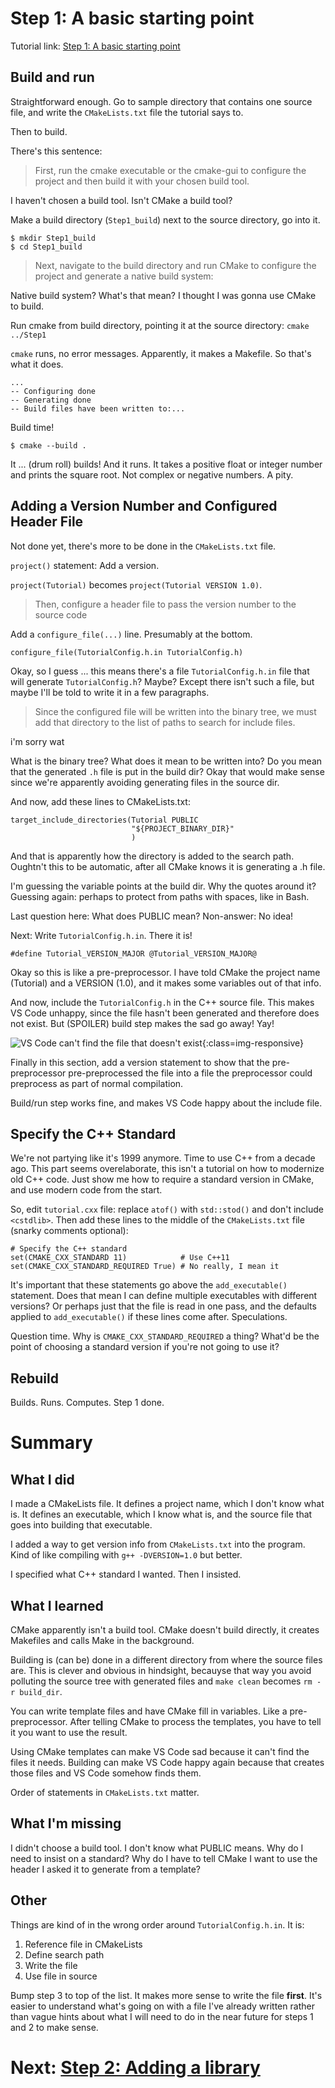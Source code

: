 # Step 1: A basic starting point
Tutorial link: [Step 1: A basic starting point](https://cmake.org/cmake/help/latest/guide/tutorial/A%20Basic%20Starting%20Point.html)

## Build and run

Straightforward enough. Go to sample directory that contains one source file, and write the `CMakeLists.txt` file the tutorial says to.

Then to build. 

There's this sentence:
> First, run the cmake executable or the cmake-gui to configure the project and then build it with your chosen build tool.

I haven't chosen a build tool. Isn't CMake a build tool? 

Make a build directory (`Step1_build`) next to the source directory, go into it. 

```
$ mkdir Step1_build
$ cd Step1_build
```

> Next, navigate to the build directory and run CMake to configure the project and generate a native build system:

Native build system? What's that mean? I thought I was gonna use CMake to build.

Run cmake from build directory, pointing it at the source directory: `cmake ../Step1`

`cmake` runs, no error messages. Apparently, it makes a Makefile. So that's what it does.

```
...
-- Configuring done
-- Generating done
-- Build files have been written to:...
 ```

Build time! 
```
$ cmake --build .
```
It ... (drum roll) builds! And it runs. It takes a positive float or integer number and prints the square root. Not complex or negative numbers. A pity.

## Adding a Version Number and Configured Header File

Not done yet, there's more to be done in the `CMakeLists.txt` file.

`project()` statement: Add a version.

`project(Tutorial)` becomes `project(Tutorial VERSION 1.0)`.

> Then, configure a header file to pass the version number to the source code

Add a `configure_file(...)` line. Presumably at the bottom.

```configure_file(TutorialConfig.h.in TutorialConfig.h)```

Okay, so I guess ... this means there's a file `TutorialConfig.h.in` file that will generate `TutorialConfig.h`? Maybe? Except there isn't such a file, but maybe I'll be told to write it in a few paragraphs.

> Since the configured file will be written into the binary tree, we must add that directory to the list of paths to search for include files.

i'm sorry wat

What is the binary tree? What does it mean to be written into? Do you mean that the generated `.h` file is put in the build dir? Okay that would make sense since we're apparently avoiding generating files in the source dir.

And now, add these lines to CMakeLists.txt:
```
target_include_directories(Tutorial PUBLIC
                           "${PROJECT_BINARY_DIR}"
                           )
```
And that is apparently how the directory is added to the search path. Oughtn't this to be automatic, after all CMake knows it is generating a .h file. 

I'm guessing the variable points at the build dir.
Why the quotes around it? Guessing again: perhaps to protect from paths with spaces, like in Bash.

Last question here: What does PUBLIC mean? Non-answer: No idea!

Next: Write `TutorialConfig.h.in`. There it is!
```
#define Tutorial_VERSION_MAJOR @Tutorial_VERSION_MAJOR@
```
Okay so this is like a pre-preprocessor. I have told CMake the project name (Tutorial) and a VERSION (1.0), and it makes some variables out of that info.

And now, include the `TutorialConfig.h` in the C++ source file. This makes <span title="Visual Studio Code: An extensible code editor not related to Visual Studio. Good editor, misleading name that probably helped it get popular.">VS Code</span> unhappy, since the file hasn't been generated and therefore does not exist. But (SPOILER) build step makes the sad go away! Yay!

![VS Code can't find the file that doesn't exist](illustrations/vscode-unhappy.png "VS Code shows sad squiggles under the filename in the statement '#include <TutorialConfig.h>'"){:class=img-responsive}

Finally in this section, add a version statement to show that the pre-preprocessor pre-preprocessed the file into a file the preprocessor could preprocess as part of normal compilation.

Build/run step works fine, and makes VS Code happy about the include file.

## Specify the C++ Standard
We're not partying like it's 1999 anymore. Time to use C++ from a decade ago. This part seems overelaborate, this isn't a tutorial on how to modernize old C++ code. Just show me how to require a standard version in CMake, and use modern code from the start.

So, edit `tutorial.cxx` file: replace `atof()` with `std::stod()` and don't include `<cstdlib>`. Then add these lines to the middle of the `CMakeLists.txt` file (snarky comments optional):
```
# Specify the C++ standard
set(CMAKE_CXX_STANDARD 11)            # Use C++11
set(CMAKE_CXX_STANDARD_REQUIRED True) # No really, I mean it
```

It's important that these statements go above the `add_executable()` statement. Does that mean I can define multiple executables with different versions? Or perhaps just that the file is read in one pass, and the defaults applied to `add_executable()` if these lines come after. Speculations.

Question time. 
Why is `CMAKE_CXX_STANDARD_REQUIRED` a thing? What'd be the point of choosing a standard version if you're not going to use it?

## Rebuild
Builds. Runs. Computes. Step 1 done.
# Summary

## What I did

I made a CMakeLists file. It defines a project name, which I don't know what is. It defines an executable, which I know what is, and the source file that goes into building that executable.

I added a way to get version info from `CMakeLists.txt` into the program. Kind of like compiling with `g++ -DVERSION=1.0` but better.

I specified what C++ standard I wanted. Then I insisted.

## What I learned

CMake apparently isn't a build tool. CMake doesn't build directly, it creates Makefiles and calls Make in the background.

Building is (can be) done in a different directory from where the source files are. This is clever and obvious in hindsight, becauyse that way you avoid polluting the source tree with generated files and `make clean` becomes `rm -r build_dir`.

You can write template files and have CMake fill in variables. Like a pre-preprocessor. After telling CMake to process the templates, you have to tell it you want to use the result.

Using CMake templates can make VS Code sad because it can't find the files it needs. Building can make VS Code happy again because that creates those files and VS Code somehow finds them.

Order of statements in `CMakeLists.txt` matter.

## What I'm missing
I didn't choose a build tool. I don't know what PUBLIC means. Why do I need to insist on a standard? Why do I have to tell CMake I want to use the header I asked it to generate from a template?

## Other

Things are kind of in the wrong order around `TutorialConfig.h.in`. It is:

1. Reference file in CMakeLists
2. Define search path
3. Write the file
4. Use file in source

Bump step 3 to top of the list.  It makes more sense to write the file **first**. It's easier to understand what's going on with a file I've already written rather than vague hints about what I will need to do in the near future for steps 1 and 2 to make sense.


# Next: [Step 2: Adding a library](step02.html)
